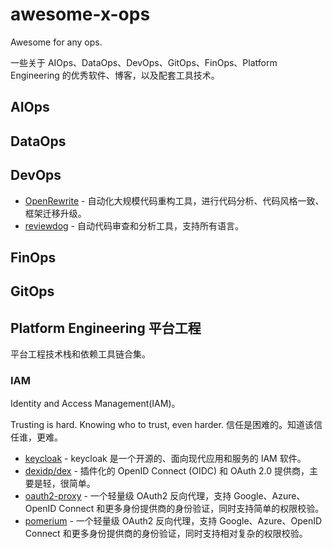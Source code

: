 # awesome-x-ops

Awesome for any ops.

一些关于 AIOps、DataOps、DevOps、GitOps、FinOps、Platform Engineering 的优秀软件、博客，以及配套工具技术。

## AIOps

## DataOps

## DevOps

- [OpenRewrite](https://docs.openrewrite.org) - 自动化大规模代码重构工具，进行代码分析、代码风格一致、框架迁移升级。
- [reviewdog](https://github.com/reviewdog) - 自动代码审查和分析工具，支持所有语言。

## FinOps

## GitOps

## Platform Engineering 平台工程

平台工程技术栈和依赖工具链合集。

### IAM

Identity and Access Management(IAM)。

Trusting is hard. Knowing who to trust, even harder. 信任是困难的。知道该信任谁，更难。

- [keycloak](https://github.com/keycloak/keycloak) - keycloak 是一个开源的、面向现代应用和服务的 IAM 软件。
- [dexidp/dex](https://github.com/dexidp/dex) - 插件化的 OpenID Connect (OIDC) 和 OAuth 2.0 提供商，主要是轻，很简单。
- [oauth2-proxy](https://github.com/oauth2-proxy/oauth2-proxy) - 一个轻量级 OAuth2 反向代理，支持 Google、Azure、OpenID Connect 和更多身份提供商的身份验证，同时支持简单的权限校验。
- [pomerium](https://github.com/pomerium/pomerium) - 一个轻量级 OAuth2 反向代理，支持 Google、Azure、OpenID Connect 和更多身份提供商的身份验证，同时支持相对复杂的权限校验。
